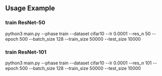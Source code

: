 ## Usage Example 
### train ResNet-50  
python3 main.py --phase train --dataset cifar10 --lr 0.0001 --res_n  50 --epoch 500 --batch_size 128 --train_size 50000 --test_size 10000
### train ResNet-101
python3 main.py --phase train --dataset cifar10 --lr 0.0001 --res_n 101 --epoch 500 --batch_size 128 --train_size 50000 --test_size 10000



